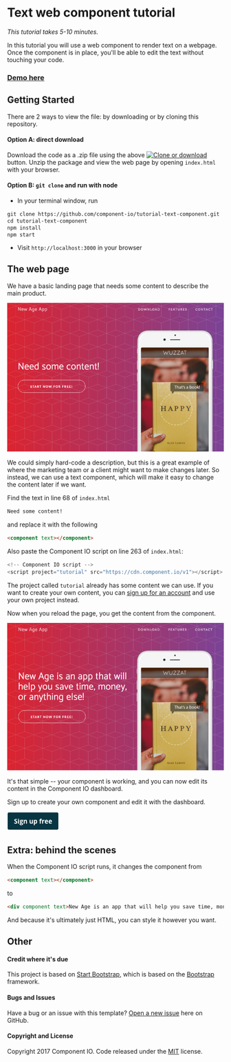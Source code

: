 # Text web component tutorial

*This tutorial takes 5-10 minutes.*

In this tutorial you will use a web component to render text on a webpage. Once the component is in place, you'll be able to edit the text without touching your code.

### [Demo here](http://tutorial-text-component-env.9j2xuwmtj3.us-east-1.elasticbeanstalk.com)

## Getting Started

There are 2 ways to view the file: by downloading or by cloning this repository.

#### Option A: direct download

Download the code as a .zip file using the above [![Clone or download](https://res.cloudinary.com/component/image/upload/v1484267460/clone_or_download.png)](https://github.com/component-io/tutorial-text-component#) button. Unzip the package and view the web page by opening `index.html` with your browser.

#### Option B: `git clone` and run with node

* In your terminal window, run
```
git clone https://github.com/component-io/tutorial-text-component.git
cd tutorial-text-component
npm install
npm start
```
* Visit `http://localhost:3000` in your browser

## The web page

We have a basic landing page that needs some content to describe the main product.

[![The web page](img/tutorial-1.png)](http://tutorial-text-component-env.9j2xuwmtj3.us-east-1.elasticbeanstalk.com)

We could simply hard-code a description, but this is a great example of where the marketing team or a client might want to make changes later. So instead, we can use a text component, which will make it easy to change the content later if we want.

Find the text in line 68 of `index.html`

```html
Need some content!
```

and replace it with the following

```html
<component text></component>
```

Also paste the Component IO script on line 263 of `index.html`:

```js
<!-- Component IO script -->
<script project="tutorial" src="https://cdn.component.io/v1"></script>
```

The project called `tutorial` already has some content we can use. If you want to create your own content, you can [sign up for an account](https://component.io/auth) and use your own project instead.

Now when you reload the page, you get the content from the component.

[![The improved web page](img/tutorial-2.png)](http://tutorial-text-component-env.9j2xuwmtj3.us-east-1.elasticbeanstalk.com)

It's that simple -- your component is working, and you can now edit its content in the Component IO dashboard.

Sign up to create your own component and edit it with the dashboard.

[![Sign up](img/sign-up.png)](https://component.io/auth)

## Extra: behind the scenes

When the Component IO script runs, it changes the component from

```html
<component text></component>
```
to
```html
<div component text>New Age is an app that will help you save time, money, or anything else!</div>
```
And because it's ultimately just HTML, you can style it however you want.

## Other

#### Credit where it's due

This project is based on [Start Bootstrap](http://startbootstrap.com/template-overviews/new-age/), which is based on the [Bootstrap](http://getbootstrap.com/) framework.

#### Bugs and Issues

Have a bug or an issue with this template? [Open a new issue](https://github.com/component-io/tutorial-text-component/issues) here on GitHub.

#### Copyright and License

Copyright 2017 Component IO. Code released under the [MIT](https://github.com/component-io/tutorial-text-component/blob/master/LICENSE) license.

